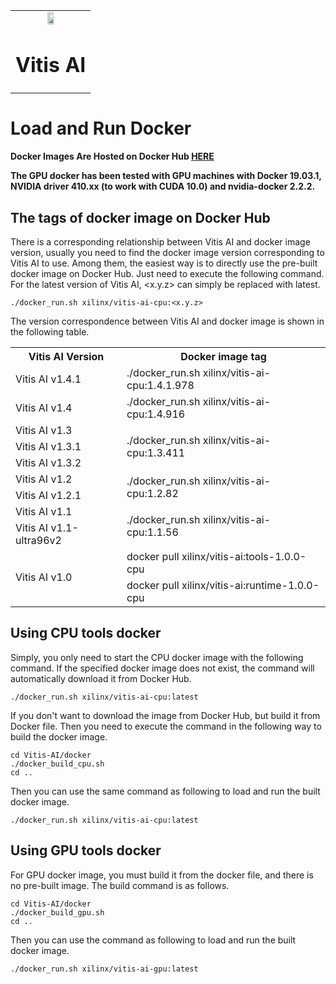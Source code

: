 <table class="sphinxhide">
 <tr>
   <td align="center"><img src="https://www.xilinx.com/content/dam/xilinx/imgs/press/media-kits/corporate/xilinx-logo.png" width="30%"/><h1>Vitis AI</h1>
   </td>
 </tr>
</table>

# Load and Run Docker

**Docker Images Are Hosted on Docker Hub [HERE](https://hub.docker.com/r/xilinx/vitis-ai/tags)**  

**The GPU docker has been tested with GPU machines with Docker 19.03.1, NVIDIA driver 410.xx (to work with CUDA 10.0) and nvidia-docker 2.2.2.**

## The tags of docker image on Docker Hub

There is a corresponding relationship between Vitis AI and docker image version, usually you need to find the docker image version corresponding to Vitis AI to use.
Among them, the easiest way is to directly use the pre-built docker image on Docker Hub. Just need to execute the following command. For the latest version of Vitis AI, <x.y.z> can simply be replaced with latest.
```shell
./docker_run.sh xilinx/vitis-ai-cpu:<x.y.z>
```

The version correspondence between Vitis AI and docker image is shown in the following table.

<table>
 <tr><th>Vitis AI Version</th><th>Docker image tag</th></tr>
 <tr><td>Vitis AI v1.4.1</td><td>./docker_run.sh xilinx/vitis-ai-cpu:1.4.1.978</td></tr>
 <tr><td>Vitis AI v1.4</td><td>./docker_run.sh xilinx/vitis-ai-cpu:1.4.916</td></tr>
 <tr><td>Vitis AI v1.3</td><td rowspan="3">./docker_run.sh xilinx/vitis-ai-cpu:1.3.411</td></tr>
 <tr><td>Vitis AI v1.3.1</td></tr>
 <tr><td>Vitis AI v1.3.2</td></tr>
 <tr><td>Vitis AI v1.2</td><td rowspan="2">./docker_run.sh xilinx/vitis-ai-cpu:1.2.82</td></tr>
 <tr><td>Vitis AI v1.2.1</td></tr>
 <tr><td>Vitis AI v1.1</td><td rowspan="2">./docker_run.sh xilinx/vitis-ai-cpu:1.1.56</td></tr>
 <tr><td>Vitis AI v1.1-ultra96v2</td></tr>
 <tr><td rowspan="2">Vitis AI v1.0</td><td>docker pull xilinx/vitis-ai:tools-1.0.0-cpu</td></tr>
   <tr><td>docker pull xilinx/vitis-ai:runtime-1.0.0-cpu</td></tr>
</table>

## Using CPU tools docker

Simply, you only need to start the CPU docker image with the following command. If the specified docker image does not exist, the command will automatically download it from Docker Hub.

```shell
./docker_run.sh xilinx/vitis-ai-cpu:latest
```

If you don't want to download the image from Docker Hub, but build it from Docker file. Then you need to execute the command in the following way to build the docker image.

```shell
cd Vitis-AI/docker
./docker_build_cpu.sh
cd ..
```

Then you can use the same command as following to load and run the built docker image.

```shell
./docker_run.sh xilinx/vitis-ai-cpu:latest
```

## Using GPU tools docker

For GPU docker image, you must build it from the docker file, and there is no pre-built image. The build command is as follows.

```shell
cd Vitis-AI/docker
./docker_build_gpu.sh
cd ..
```

Then you can use the command as following to load and run the built docker image.

```shell
./docker_run.sh xilinx/vitis-ai-gpu:latest
```
